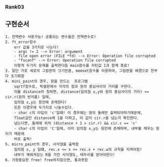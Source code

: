 ### Rank03

## 구현순서
	1. 전역변수 사용가능! 공통되는 변수들은 전역변수로!
	2. ft_error함수	
		err 값을 3가지로 나눈다!
		- argc != 2 --> Error: argument
		- file open error (FILE *fd) --> Error: Operation file corrupted
		- "fscanf" --> Error: Operation file corrupted
		이렇게 두가지 문제를 출력한다음 main함수를 리턴값 1과 함께 종료!
	3. 일단 가로 세로의 그림판의 크기만큼, memset함수를 이용하여, 그림판을 배경으로 전부다 초기화함
	4. mini_paint의 경우, 원을 만드는  프로그램
		sqrtf함수로, 픽셀판에서 각각의 점과 원의 중심사이의 거리를 구한다.
		이를 distance라 칭하면, distance(임의점 x,y와 원의 중심사이의 거리) <= cir.r(원의 반지름) 일떼,
		임의점 x,y는 원안에 존재한다!
		또한 이경우에 두가지로 나눌수있다.
		- char c의 타입이 'c'일떄! 이 경우에는 원의 둘레만 출력되야하기때문에,
		float값인 distance에 1을 더하고, 이 값이 cir.r을 넘는지 확인한다.
		넘는다면, 둘레에 위치 (distance + 1 > cir.r) && cir.c == 'c'
		- char c의 타입이 'C'일때, 이미 임의점 x,y는 원안애 존재하며, 내부를 채우는 원이기 때문에
		바로 출력!
	5. micro_paint의 경우, 사각형을 출력함
		임의점 x, y 일떄, rec.x <= x <= rec.x + rec.w의 규칙을 지켜야함!
		내부가 채워져있는 R을 가진 사각형도, 테두리를 얻어야한다!
	6. 가장중요한 free! free하지않으면, 통과못함
